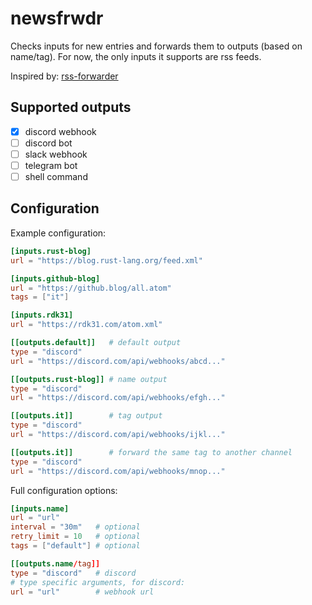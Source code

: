 # newsfrwdr

Checks inputs for new entries and forwards them to outputs (based on name/tag). For now, the only inputs it supports are rss feeds.

Inspired by: [rss-forwarder](https://github.com/morphy2k/rss-forwarder)

## Supported outputs

- [x] discord webhook
- [ ] discord bot
- [ ] slack webhook
- [ ] telegram bot
- [ ] shell command

## Configuration

Example configuration:

```toml
[inputs.rust-blog]
url = "https://blog.rust-lang.org/feed.xml"

[inputs.github-blog]
url = "https://github.blog/all.atom"
tags = ["it"]

[inputs.rdk31]
url = "https://rdk31.com/atom.xml"

[[outputs.default]]   # default output
type = "discord"
url = "https://discord.com/api/webhooks/abcd..."

[[outputs.rust-blog]] # name output
type = "discord"
url = "https://discord.com/api/webhooks/efgh..."

[[outputs.it]]        # tag output
type = "discord"
url = "https://discord.com/api/webhooks/ijkl..."

[[outputs.it]]        # forward the same tag to another channel
type = "discord"
url = "https://discord.com/api/webhooks/mnop..."
```

Full configuration options:

```toml
[inputs.name]
url = "url"
interval = "30m"   # optional
retry_limit = 10   # optional
tags = ["default"] # optional

[[outputs.name/tag]]
type = "discord"   # discord
# type specific arguments, for discord:
url = "url"        # webhook url
```
